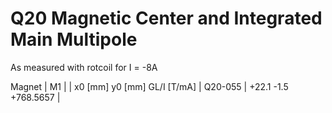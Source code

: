 Q20 Magnetic Center and Integrated Main Multipole
=================================================

As measured with rotcoil for I =  -8A

Magnet  |             M1               |
        | x0 [mm]  y0 [mm] GL/I [T/mA] |
Q20-055 |   +22.1     -1.5  +768.5657  |
